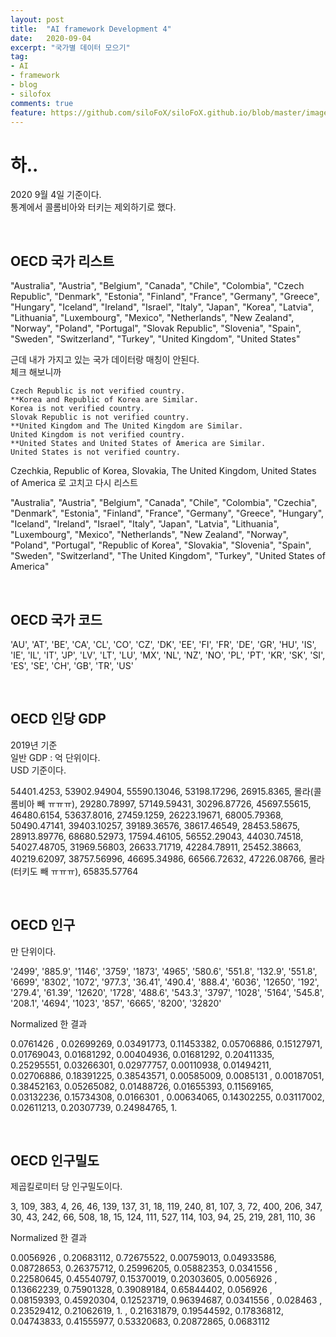 ```yaml
---
layout: post
title:  "AI framework Development 4"
date:   2020-09-04
excerpt: "국가별 데이터 모으기"
tag:
- AI
- framework
- blog
- silofox
comments: true
feature: https://github.com/siloFoX/siloFoX.github.io/blob/master/images/help/help.jpg?raw=true
---
```


# 하..

2020 9월 4일 기준이다.<br>
통계에서 콜롬비아와 터키는 제외하기로 했다.

<br>

## OECD 국가 리스트

"Australia", "Austria", "Belgium", "Canada", "Chile", "Colombia", "Czech Republic", "Denmark", "Estonia", "Finland", "France", "Germany", "Greece", "Hungary", "Iceland", "Ireland", "Israel", "Italy", "Japan", "Korea", "Latvia", "Lithuania", "Luxembourg", "Mexico", "Netherlands", "New Zealand", "Norway", "Poland", "Portugal", "Slovak Republic", "Slovenia", "Spain", "Sweden", "Switzerland", "Turkey", "United Kingdom", "United States"

근데 내가 가지고 있는 국가 데이터랑 매칭이 안된다.<br>
체크 해보니까
```
Czech Republic is not verified country.
**Korea and Republic of Korea are Similar.
Korea is not verified country.
Slovak Republic is not verified country.
**United Kingdom and The United Kingdom are Similar.
United Kingdom is not verified country.
**United States and United States of America are Similar.
United States is not verified country.
```

Czechkia, Republic of Korea, Slovakia, The United Kingdom, United States of America 로 고치고 다시 리스트

"Australia", "Austria", "Belgium", "Canada", "Chile", "Colombia", "Czechia", "Denmark", "Estonia", "Finland", "France", "Germany", "Greece", "Hungary", "Iceland", "Ireland", "Israel", "Italy", "Japan", "Latvia", "Lithuania", "Luxembourg", "Mexico", "Netherlands", "New Zealand", "Norway", "Poland", "Portugal", "Republic of Korea", "Slovakia", "Slovenia", "Spain", "Sweden", "Switzerland", "The United Kingdom", "Turkey", "United States of America"

<br>

## OECD 국가 코드

'AU', 
'AT', 
'BE', 
'CA', 
'CL', 
'CO', 
'CZ', 
'DK', 
'EE', 
'FI', 
'FR', 
'DE', 
'GR', 
'HU', 
'IS', 
'IE', 
'IL', 
'IT', 
'JP', 
'LV', 
'LT', 
'LU', 
'MX', 
'NL', 
'NZ', 
'NO', 
'PL', 
'PT', 
'KR', 
'SK', 
'SI', 
'ES', 
'SE', 
'CH', 
'GB', 
'TR', 
'US'

<br>

## OECD 인당 GDP

2019년 기준<br>
일반 GDP : 억 단위이다.<br>
USD 기준이다.

54401.4253,
53902.94904,
55590.13046,
53198.17296,
26915.8365,
몰라(콜롬비아 빼 ㅠㅠㅠ),
29280.78997,
57149.59431,
30296.87726,
45697.55615,
46480.6154,
53637.8016,
27459.1259,
26223.19671,
68005.79368,
50490.47141,
39403.10257,
39189.36576,
38617.46549,
28453.58675,
28913.89776,
68680.52973,
17594.46105,
56552.29043,
44030.74518,
54027.48705,
31969.56803,
26633.71719,
42284.78911,
25452.38663,
40219.62097,
38757.56996,
46695.34986,
66566.72632,
47226.08766,
몰라(터키도 빼 ㅠㅠㅠ),
65835.57764

<br>

## OECD 인구

만 단위이다.

'2499',
'885.9',
'1146',
'3759',
'1873',
'4965',
'580.6',
'551.8',
'132.9',
'551.8',
'6699',
'8302',
'1072',
'977.3',
'36.41',
'490.4',
'888.4',
'6036',
'12650',
'192',
'279.4',
'61.39',
'12620',
'1728',
'488.6',
'543.3',
'3797',
'1028',
'5164',
'545.8',
'208.1',
'4694',
'1023',
'857',
'6665',
'8200',
'32820'

Normalized 한 결과

0.0761426 , 0.02699269, 0.03491773, 0.11453382, 0.05706886,
0.15127971, 0.01769043, 0.01681292, 0.00404936, 0.01681292,
0.20411335, 0.25295551, 0.03266301, 0.02977757, 0.00110938,
0.01494211, 0.02706886, 0.18391225, 0.38543571, 0.00585009,
0.0085131 , 0.00187051, 0.38452163, 0.05265082, 0.01488726,
0.01655393, 0.11569165, 0.03132236, 0.15734308, 0.0166301 ,
0.00634065, 0.14302255, 0.03117002, 0.02611213, 0.20307739,
0.24984765, 1.

<br>

## OECD 인구밀도

제곱킬로미터 당 인구밀도이다.

3, 109, 383, 4, 26, 46, 139, 137, 31, 18, 119,
240, 81, 107, 3, 72, 400, 206, 347, 30,  43, 242,
66, 508, 18, 15, 124, 111, 527, 114, 103, 94,  25,
219, 281, 110, 36

Normalized 한 결과

0.0056926 , 0.20683112, 0.72675522, 0.00759013, 0.04933586,
0.08728653, 0.26375712, 0.25996205, 0.05882353, 0.0341556 ,
0.22580645, 0.45540797, 0.15370019, 0.20303605, 0.0056926 ,
0.13662239, 0.75901328, 0.39089184, 0.65844402, 0.056926  ,
0.08159393, 0.45920304, 0.12523719, 0.96394687, 0.0341556 ,
0.028463  , 0.23529412, 0.21062619, 1.        , 0.21631879,
0.19544592, 0.17836812, 0.04743833, 0.41555977, 0.53320683,
0.20872865, 0.0683112

